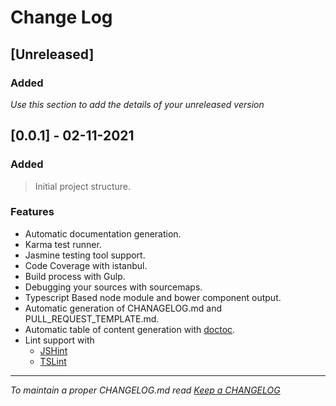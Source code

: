 # Change Log

## [Unreleased]

### Added

_Use this section to add the details of your unreleased version_

## [0.0.1] - 02-11-2021

### Added

> Initial project structure.

### Features

- Automatic documentation generation.
- Karma test runner.
- Jasmine
  testing tool support.
- Code Coverage with istanbul.
- Build process with Gulp.
- Debugging your sources with sourcemaps.
- Typescript Based node module and bower component output.
- Automatic generation of CHANAGELOG.md and PULL_REQUEST_TEMPLATE.md.
- Automatic table of content generation with [doctoc](https://github.com/thlorenz/doctoc).
- Lint support with
  - [JSHint](http://jshint.com/)
  - [TSLint](https://www.npmjs.com/package/tslint)

---

_To maintain a proper CHANGELOG.md read [Keep a CHANGELOG](http://keepachangelog.com/)_
